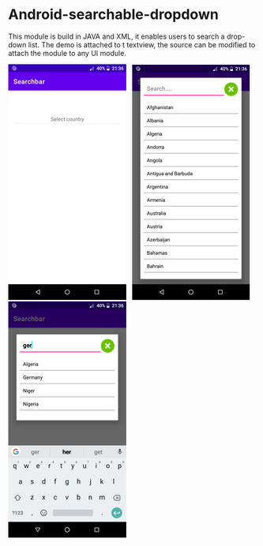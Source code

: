 # Android-searchable-dropdown
This module is build in JAVA and XML, it enables users to search a drop-down list. The demo is attached to t textview, the source can be modified to attach the module to any UI module.

![Scalculator image](https://github.com/stvcheche/Android-searchable-dropdown/blob/main/search.png) &nbsp;
![Scalculator image](https://github.com/stvcheche/Android-searchable-dropdown/blob/main/searcha.png) &nbsp;
![Scalculator image](https://github.com/stvcheche/Android-searchable-dropdown/blob/main/searchb.png) &nbsp;
